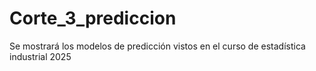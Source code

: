 # Corte_3_prediccion
Se mostrará los modelos de predicción vistos en el curso de estadística industrial 2025 
